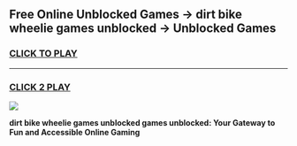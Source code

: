 
## Free Online Unblocked Games → dirt bike wheelie games unblocked → Unblocked Games
<h3>
<a href="https://premium.freeplayer.one?title=dirt_bike_wheelie_games_unblocked&ref=21F">CLICK TO PLAY</a></h3>
<hr>

<h3>
<a href="https://premium.freeplayer.one?title=dirt_bike_wheelie_games_unblocked&ref=21F">CLICK 2 PLAY</a>
  
</h3>

<a href="https://premium.freeplayer.one?title=dirt_bike_wheelie_games_unblocked&ref=21F/"><img src="https://clearcache.store/games.png"></a>


**dirt bike wheelie games unblocked games unblocked: Your Gateway to Fun and Accessible Online Gaming**
